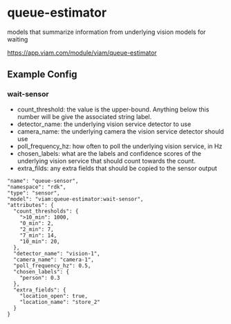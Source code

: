 # queue-estimator
models that summarize information from underlying vision models for waiting

https://app.viam.com/module/viam/queue-estimator

## Example Config

### wait-sensor
- count_threshold: the value is the upper-bound. Anything below this number will be give the associated string label.
- detector_name: the underlying vision service detector to use
- camera_name: the underlying camera the vision service detector should use
- poll_frequency_hz: how often to poll the underlying vision service, in Hz
- chosen_labels: what are the labels  and confidence scores of the underlying vision service that should count towards the count.
- extra_filds: any extra fields that should be copied to the sensor output
```
"name": "queue-sensor",
"namespace": "rdk",
"type": "sensor",
"model": "viam:queue-estimator:wait-sensor",
"attributes": {
  "count_thresholds": {
    ">10_min": 1000,
    "0_min": 2,
    "2_min": 7,
    "7_min": 14,
    "10_min": 20,
  },
  "detector_name": "vision-1",
  "camera_name": "camera-1",
  "poll_frequency_hz": 0.5,
  "chosen_labels": {
    "person": 0.3
  },
  "extra_fields": {
    "location_open": true,
    "location_name": "store_2"
  }
}
```
